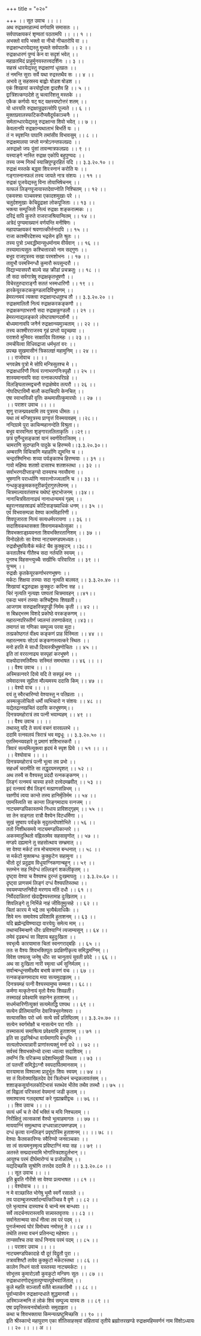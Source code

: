 +++
title = "०२०"

+++
।। सूत उवाच ।। ।।  
अथ रुद्राक्षमाहात्म्यं वर्णयामि समासतः ।।  
सर्वपापक्षयकरं शृण्वतां पठतामपि ।। ।। १ ।।  
अभक्तो वापि भक्तो वा नीचो नीचतरोपि वा ।।  
रुद्राक्षान्धारयेद्यस्तु मुच्यते सर्वपातकैः ।। २ ।।  
रुद्राक्षधारणं पुण्यं केन वा सदृशं भवेत् ।।  
महाव्रतमिदं प्राहुर्मुनयस्तत्त्वदर्शिनः ।। ३ ।।  
सहस्रं धारयेद्यस्तु रुद्राक्षाणां धृतव्रतः ।।  
तं नमन्ति सुराः सर्वे यथा रुद्रस्तथैव सः ।। ४ ।।  
अभावे तु सहस्रस्य बाह्वोः षोडश षोडश ।।  
एकं शिखायां करयोर्द्वादश द्वादशैव हि ।। ५ ।।  
द्वात्रिंशत्कण्ठदेशे तु चत्वारिंशत्तु मस्तके ।।  
एकैक कर्णयोः षट् षट् वक्षस्यष्टोत्तरं शतम् ।।  
यो धारयति रुद्राक्षान्रुद्रवत्सोपि पूज्यते ।। ६ ।।  
मुक्ताप्रवालस्फटिकरौप्यवैदूर्यकाञ्चनैः ।।  
समेतान्धारयेद्यस्तु रुद्राक्षान्स शिवो भवेत् ।। ७ ।।  
केवलानपि रुद्राक्षान्यथालाभं बिभर्ति यः ।।  
तं न स्पृशन्ति पापानि तमांसीव विभावसुम् ।। ८ ।।  
रुद्राक्षमालया जप्तो मन्त्रोऽनन्तफलप्रदः ।।  
अरुद्राक्षो जपः पुंसां तावन्मात्रफलप्रदः ।। ९ ।।  
यस्याङ्गे नास्ति रुद्राक्ष एकोपि बहुपुण्यदः ।।  
तस्य जन्म निरर्थं स्यात्त्रिपुण्ड्ररहितं यदि ।। ३.३.२०.१० ।।  
रुद्राक्षं मस्तके बद्ध्वा शिरःस्नानं करोति यः ।।  
गङ्गास्नानफलं तस्य जायते नात्र संशयः ।। ११ ।।  
रुद्राक्षं पूजयेद्यस्तु विना तोयाभिषेचनम् ।।  
यत्फलं लिङ्गपूजायास्तदेवाप्नोति निश्चितम् ।। १२ ।।  
एकवक्त्राः पञ्चवक्त्रा एकादशमुखाः परे ।।  
चतुर्दशमुखाः केचिद्रुद्राक्षा लोकपूजिताः ।। १३ ।।  
भक्त्या सम्पूजितो नित्यं रुद्राक्षः शङ्करात्मकः ।।  
दरिद्रं वापि कुरुते राजराजश्रियान्वितम् ।। १४ ।।  
अत्रेदं पुण्यमाख्यानं वर्णयन्ति मनीषिणः ।  
महापापक्षयकरं श्रवणात्कीर्त्तनादपि ।। १५ ।।  
राजा काश्मीरदेशस्य भद्रसेन इति श्रुतः ।।  
तस्य पुत्रो ऽभवद्धीमान्सुधर्मानाम वीर्यवान् ।। १६ ।।  
तस्यामात्यसुतः कश्चित्तारको नाम सद्गुणः ।।  
बभूव राजपुत्रस्य सखा परमशोभनः ।। १७ ।।  
तावुभौ परमस्निग्धौ कुमारौ रूपसुन्दरौ ।।  
विद्याभ्यासपरौ बाल्ये सह क्रीडां प्रचक्रतुः ।। १८ ।।  
तौ सदा सर्वगात्रेषु रुद्राक्षकृतभूषणौ ।।  
विचेरतुरुदाराङ्गौ सततं भस्मधारिणौ ।। १९ ।।  
हारकेयूरकटककुण्डलादिविभूषणम् ।।  
हेमरत्नमयं त्यक्त्वा रुद्राक्षान्दधतुश्च तौ ।। ३.३.२०.२० ।।  
रुद्राक्षमालितौ नित्यं रुद्राक्षकरकङ्कणौ ।।  
रुद्राक्षकण्ठाभरणौ सदा रुद्राक्षकुण्डलौ ।। २१ ।।  
हेमरत्नाद्यलङ्कारे लोष्टपाषाणदर्शनौ ।।  
बोध्यमानावपि जनैर्न रुद्राक्षान्व्यमुञ्चताम् ।। २२ ।।  
तस्य काश्मीरराजस्य गृहं प्राप्तो यदृच्छया ।।  
पराशरो मुनिवरः साक्षादिव पितामहः ।। २३ ।।  
तमर्चयित्वा विधिवद्राजा धर्मभृतां वरः ।।  
प्रपच्छ सुखमासीनं त्रिकालज्ञं महामुनिम् ।। २४ ।।  
।। राजोवाच ।। ।।  
भगवन्नेष पुत्रो मे सोपि मन्त्रिसुतश्च मे ।।  
रुद्राक्षधारिणौ नित्यं रत्नाभरणनिःस्पृहौ ।। २५ ।।  
शास्यमानावपि सदा रत्नाकल्पपरिग्रहे ।।  
विलङ्घितास्मद्वचनौ रुद्राक्षेष्वेव तत्परौ ।। २६ ।।  
नोपदिष्टाविमौ बालौ कदाचिदपि केनचित् ।।  
एषा स्वाभाविकी वृत्तिः कथमासीत्कुमारयोः ।। २७ ।।  
।। पराशर उवाच ।। ।।  
शृणु राजन्प्रवक्ष्यामि तव पुत्रस्य धीमतः ।।  
यथा त्वं मन्त्रिपुत्रस्य प्राग्वृत्तं विस्मयावहम् ।।२८।।  
नन्दिग्रामे पुरा काचिन्महानन्देति विश्रुता।।  
बभूव वारवनिता शृङ्गारललिताकृतिः ।।२९।।  
छत्रं पूर्णेन्दुसङ्काशं यानं स्वर्णविराजितम् ।।  
चामराणि सुदण्डानि पादुके च हिरण्मये।।३.३.२०.३०।।  
अम्बराणि विचित्राणि महार्हाणि द्युमन्ति च ।।  
चन्द्ररश्मिनिभाः शय्या पर्यङ्काश्च हिरण्मयाः ।। ३१ ।।  
गावो महिष्यः शतशो दासाश्च शतशस्तथा ।। ३२ ।।  
सर्वाभरणदीप्ताङ्ग्यो दास्यश्च नवयौवना ।।  
भूषणानि परार्ध्याणि नवरत्नोज्ज्वलानि च ।। ३३ ।।  
गन्धकुङ्कुमकस्तूरीकर्पूरागुरुलेपनम् ।।  
चित्रमाल्यावतंसश्च यथेष्टं मृष्टभोजनम् ।।३४।।  
नानाचित्रवितानाढ्यं नानाधान्यमयं गृहम् ।।  
बहुरत्नसहस्राढ्यं कोटिसङ्ख्याधिकं धनम् ।। ३५ ।।  
एवं विभवसम्पन्ना वेश्या कामविहारिणी ।।  
शिवपूजारता नित्यं सत्यधर्मपरायणा ।। ३६ ।।  
सदाशिवकथासक्ता शिवनामकथोत्सुका ।।  
शिवभक्ताङ्घ्र्यवनता शिवभक्तिरतानिशम् ।। ३७ ।।  
विनोदहेतोः सा वेश्या नाट्यमण्डपमध्यतः।।  
रुद्राक्षैभूषयित्वैकं मर्कटं चैव कुक्कुटम् ।।३८।।  
करतालैश्च गीतैश्च सदा नर्तयति स्वयम् ।।  
पुनश्च विहसन्त्युच्चैः सखीभिः परिवारिता ।। ३९ ।।  
युग्मम् ।।  
रुद्राक्षैः कृतकेयूरकर्णाभरणभूषणः ।।  
मर्कटः शिक्षया तस्याः सदा नृत्यति बालवत् ।। ३.३.२०.४० ।।  
शिखायां बद्धरुद्राक्षः कुक्कुटः कपिना सह ।।  
चिरं नृत्यति नृत्यज्ञः पश्यतां चित्रमावहन् ।।४१।।  
एकदा भवनं तस्याः कश्चिद्वैश्यः शिवव्रती।।  
आजगाम सरुद्राक्षस्त्रिपुण्ड्री निर्ममः कृती ।। ४२ ।।  
स बिभ्रद्भस्म विशदे प्रकोष्ठे वरकङ्कणम् ।।  
महारत्नपरिस्तीर्णं ज्वलन्तं तरुणार्कवत् ।।४३।।  
तमागतं सा गणिका सम्पूज्य परया मुदा।  
तत्प्रकोष्ठगतं वीक्ष्य कङ्कणं प्राह विस्मिता ।। ४४ ।।  
महारत्नमयः सोऽयं कङ्कणस्त्वत्करे स्थितः ।।  
मनो हरति मे साधौ दिव्यस्त्रीभूषणोचितः ।। ४५ ।।  
इति तां वररत्नाढ्य सस्पृहां करभूषणे ।।  
वाक्ष्योदारमतिर्वैश्यः सस्मितं समभाषत ।। ४६ ।। ।।  
।। वैश्य उवाच ।। ।।  
अस्मिन्रत्नवरे दिव्ये यदि ते सस्पृहं मनः ।।  
तमेवादत्स्व सुप्रीता मौल्यमस्य ददासि किम् ।। ४७ ।।  
।। वेश्यो वाच ।। ।।  
वयं तु स्वैरचारिण्यो वेश्यास्तु न पतिव्रताः ।।  
अस्मत्कुलोचितो धर्मो व्यभिचारो न संशयः ।। ४८ ।।  
यद्येतद्रत्नखचितं ददासि करभूषणम्।।  
दिनत्रयमहोरात्रं तव पत्नी भवाम्यहम् ।। ४९ ।।  
।। वैश्य उवाच ।। ।।  
तथास्तु यदि ते सत्यं वचनं वारवल्लभे ।।  
ददामि रत्नवलयं त्रिरात्रं भव मद्वधूः ।। ३.३.२०.५० ।।  
एतस्मिन्व्यवहारे तु प्रमाणं शशिभास्करौ ।।  
त्रिवारं सत्यमित्युक्त्वा हृदयं मे स्पृश प्रिये ।। ५१ ।। ।।  
।। वेश्योवाच ।। ।।  
दिनत्रयमहोरात्रं पत्नी भूत्वा तव प्रभो ।।  
सहधर्मं चरामीति सा तद्धृदयमस्पृशत् ।। ५२ ।।  
अथ तस्यै स वैश्यस्तु प्रददौ रत्नकङ्कणम् ।।  
लिङ्गं रत्नमयं चास्या हस्ते दत्त्वेदमब्रवीत् ।। ५३ ।।  
इदं रत्नमयं शैवं लिङ्गं मत्प्राणसन्निभम् ।।  
रक्षणीयं त्वया कान्ते तस्य हानिर्मृतिर्मम ।। ५४ ।।  
एवमस्त्विति सा कान्ता लिङ्गमादाय रत्नजम् ।।  
नाट्यमण्डपिकास्तम्भे निधाय प्राविशद्गृहम् ।। ५५ ।।  
सा तेन सङ्गता रात्रौ वैश्येन विटधर्मिणा ।।  
सुखं सुष्वाप पर्यङ्के मृदुतल्पोपशोभिते ।। ५६ ।।  
ततो निशीथसमये नाट्यमण्डपिकान्तरे ।।  
अकस्मादुत्थितो वह्निस्तमेव सहसावृणोत् ।। ५७ ।।  
मण्डपे दह्यमाने तु सहसोत्थाय सम्भ्रमात् ।।  
सा वेश्या मर्कटं तत्र मोचयामास बन्धनात् ।। ५८ ।।  
स मर्कटो मुक्तबन्धः कुक्कुटेन सहामुना ।।  
भीतो दूरं प्रदुद्राव विधूयाग्निकणान्बहून् ।। ५९ ।।  
स्तम्भेन सह निर्दग्धं तल्लिङ्गं शकलीकृतम् ।।  
दृष्ट्वा वेश्या च वैश्यश्च दुरन्तं दुःखमापतुः ।। ३.३.२०.६० ।।  
दृष्ट्वा प्राणसमं लिङ्गं दग्धं वैश्यपतिस्तथा ।।  
स्वयमप्याप्तनिर्वेदो मरणाय मतिं दधौ ।। ६१ ।।  
निर्वेददान्नितरां खेदाद्वैश्यस्तामाह दुःखिताम् ।।  
शिवलिङ्गे तु निर्भिन्ने नाहं जीवितुमुत्सहे ।। ६२ ।।  
चितां कारय मे भद्रे तव भृत्यैर्बलाधिकैः ।।  
शिवे मनः समावेश्य प्रविशामि हुताशनम् ।। ६३ ।।  
यदि ब्रह्मेन्द्रविष्ण्वाद्या वारयेयुः समेत्य माम् ।।  
तथाप्यस्मिन्क्षणे धीरः प्रविश्याग्निं त्यजाम्यसून् ।। ६४ ।।  
तमेवं दृढबन्धं सा विज्ञाय बहुदुःखिता ।।  
स्वभृत्यैः कारयामास चितां स्वनगराद्बहिः ।। ६५ ।।  
ततः स वैश्यः शिवभक्तिपूतः प्रदक्षिणीकृत्य समिद्धमग्निम् ।।  
विवेश पश्यत्सु जनेषु धीरः सा चानुतापं युवती प्रपेदे ।। ६६ ।।  
अथ सा दुःखिता नारी स्मृत्वा धर्मं सुनिर्मलम् ।।  
सर्वान्बन्धून्समीक्ष्यैव बभाषे करुणं वचः ।। ६७ ।।  
रत्नकङ्कणमादाय मया सत्यमुदाहृतम् ।।  
दिनत्रयमहं पत्नी वैश्यस्यामुष्य सम्मता।। ६८।।  
कर्मणा मत्कृतेनायं मृतो वैश्यः शिवव्रती।  
तस्मादहं प्रवेक्ष्यामि सहानेन हुताशनम् ।।  
सधर्मचारिणीत्युक्तं सत्यमेतद्धि पश्यथ ।। ६९ ।।  
सत्येन प्रीतिमायान्ति देवास्त्रिभुवनेश्वराः ।।  
सत्यासक्तिः परो धर्मः सत्ये सर्वं प्रतिष्ठितम् ।। ३.३.२०.७० ।।  
सत्येन स्वर्गमोक्षौ च नासत्येन परा गतिः ।।  
तस्मासत्यं समाश्रित्य प्रवेक्ष्यामि हुताशनम् ।। ७१ ।।  
इति सा दृढनिर्बन्धा वार्यमाणापि बन्धुभिः ।।  
सत्यलोपभयान्नारी प्राणांस्त्यक्तुं मनो दधे ।। ७२ ।।  
सर्वस्वं शिवभक्तेभ्यो दत्त्वा ध्यात्वा सदाशिवम् ।।  
तमग्निं त्रिः परिक्रम्य प्रदेशाभिमुखी स्थिता ।। ७३ ।।  
तां पतन्तीं समिद्धेऽग्नौ स्वपदार्पितमानसाम् ।।  
वारयामास विश्वात्मा प्रादुर्भूतः शिवः स्वयम् ।। ७४ ।।  
सा तं विलोक्याखिलदेव देवं त्रिलोचनं चन्द्रकलावतंसम् ।।  
शशाङ्कसूर्यानलकोटिभासं स्तब्धेव भीतेव तथैव तस्थौ ।। ७५ ।।  
तां विह्वलां परित्रस्तां वेपमानां जडी कृताम् ।।  
समाश्वास्य गलद्बाष्पां करे गृह्याब्रवीद्वचः ।। ७६ ।।  
।। शिव उवाच ।। ।।  
सत्यं धर्मं च ते धैर्यं भक्तिं च मयि निश्चलाम् ।।  
निरीक्षितुं त्वत्सकाशं वैश्यो भूत्वाहमागतः ।। ७७ ।।  
माययाग्निं समुत्थाप्य दग्धवान्नाट्यमण्डपम् ।।  
दग्धं कृत्वा रत्नलिङ्गं प्रवृष्टोस्मि हुताशनम् ।। ।। ७८ ।।  
वेश्याः कैतवकारिण्यः स्वैरिण्यो जनवञ्चकाः ।।  
सा त्वं सत्यमनुस्मृत्य प्रविष्टाग्निं मया सह ।। ७९ ।।  
अतस्ते सम्प्रदास्यामि भोगांस्त्रिदशदुर्लभान् ।।  
आयुश्च परमं दीर्घमारोग्यं च प्रजोन्नतिम् ।।  
यद्यदिच्छसि सुश्रोणि तत्तदेव ददामि ते ।। ३.३.२०.८० ।।  
।। सूत उवाच ।। ।।  
इति ब्रुवति गौरीशे सा वेश्या प्रत्यभाषत ।। ८१ ।।  
।। वेश्योवाच ।। ।।  
न मे वाञ्छास्ति भोगेषु भूमौ स्वर्गे रसातले ।।  
तव पादाम्बुजस्पर्शादन्यत्किञ्चिन्न वै वृणे ।। ८२ ।।  
एते भृत्याश्च दास्यश्च ये चान्ये मम बान्धवाः ।।  
सर्वे त्वदर्चनपरास्त्वयि सन्न्यस्तवृत्तयः ।। ८३ ।।  
सर्वानेतान्मया सार्धं नीत्वा तव परं पदम् ।।  
पुनर्जन्मभयं घोरं विमोचय नमोस्तु ते ।। ८४ ।।  
तथेति तस्या वचनं प्रतिनन्द्य महेश्वरः ।।  
तान्सर्वांश्च तया सार्धं निनाय परमं पदम् ।। ८५ ।।  
।। पराशर उवाच ।। ।।  
नाट्यमण्डपिकादाहे यौ दूरं विद्रुतौ पुरा ।।  
तत्रावशिष्टौ तावेव कुक्कुटो मर्कटस्तथा ।। ८६ ।।  
कालेन निधनं यातो यस्तस्या नाट्यमर्कटः ।।  
सोभूत्तव कुमारोऽसौ कुवकुटो मन्त्रिणः सुतः ।। ८७ ।।  
रुद्राक्षधारणोद्भूतात्पुण्यात्पूर्वभवार्जितात् ।।  
कुले महति सञ्जातौ वर्तेते बालकाविमौ ।। ८८ ।।  
पूर्वाभ्यासेन रुद्राक्षान्दधाते शुद्धमानसौ ।।  
अस्मिञ्जन्मनि तं लोकं शिवं सम्पूज्य यास्य तः ।। ८९ ।।  
एषा प्रवृत्तिस्त्वनयोर्बालयोः समुदाहृता ।।  
कथा च शिवभक्ताया किमन्यत्प्रष्टुमिच्छसि ।। ९० ।।  
इति श्रीस्कान्दे महापुराण एका शीतिसाहस्र्यां संहितायां तृतीये ब्रह्मोत्तरखण्डे रुद्राक्षमहिमवर्णनं नाम विंशोऽध्यायः ।। २० ।। ।। अ ।।